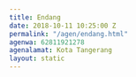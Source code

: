 ```yaml
---
title: Endang
date: 2018-10-11 10:25:00 Z
permalink: "/agen/endang.html"
agenwa: 62811921278
agenalamat: Kota Tangerang
layout: static
---
```


